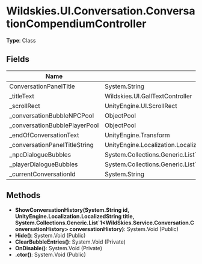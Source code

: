 ﻿# Wildskies.UI.Conversation.ConversationCompendiumController

**Type**: Class

## Fields

| Name | Type | Access |
|------|------|--------|
| ConversationPanelTitle | System.String | Private |
| _titleText | Wildskies.UI.GallTextController | Public |
| _scrollRect | UnityEngine.UI.ScrollRect | Public |
| _conversationBubbleNPCPool | ObjectPool | Public |
| _conversationBubblePlayerPool | ObjectPool | Public |
| _endOfConversationText | UnityEngine.Transform | Public |
| _conversationPanelTitleString | UnityEngine.Localization.LocalizedString | Private |
| _npcDialogueBubbles | System.Collections.Generic.List`1<WildSkies.Service.Conversation.ConversationBubble> | Private |
| _playerDialogueBubbles | System.Collections.Generic.List`1<WildSkies.Service.Conversation.ConversationBubble> | Private |
| _currentConversationId | System.String | Private |

## Methods

- **ShowConversationHistory(System.String id, UnityEngine.Localization.LocalizedString title, System.Collections.Generic.List`1<WildSkies.Service.Conversation.ConversationHistory> conversationHistory)**: System.Void (Public)
- **Hide()**: System.Void (Public)
- **ClearBubbleEntries()**: System.Void (Private)
- **OnDisable()**: System.Void (Private)
- **.ctor()**: System.Void (Public)

